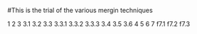 #This is the trial of the various mergin techniques

1
2
3
3.1
3.2
3.3
3.3.1
3.3.2
3.3.3
3.4
3.5
3.6
4
5
6
7
f7.1
f7.2
f7.3

